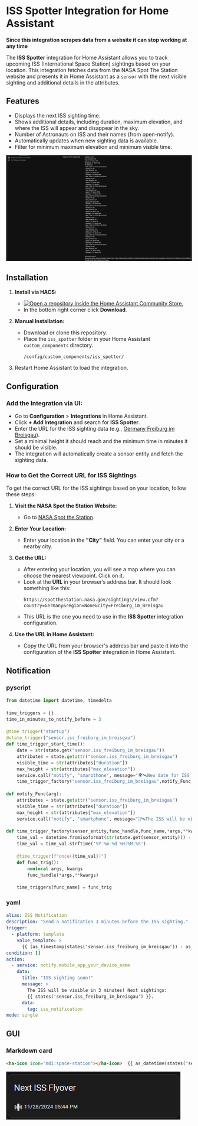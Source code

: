 # ISS Spotter Integration for Home Assistant

**Since this integration scrapes data from a website it can stop working at any time**

The **ISS Spotter** integration for Home Assistant allows you to track upcoming ISS (International Space Station) sightings based on your location. This integration fetches data from the NASA Spot The Station website and presents it in Home Assistant as a `sensor` with the next visible sighting and additional details in the attributes.

## Features
- Displays the next ISS sighting time.
- Shows additional details, including duration, maximum elevation, and where the ISS will appear and disappear in the sky.
- Number of Astronauts on ISS and their names (from open-notify).
- Automatically updates when new sighting data is available.
- Filter for minimum maximum elevation and minimum visible time.

![Sensor](img/sensor.png)

## Installation

1. **Install via HACS:**
   - [![Open a repository inside the Home Assistant Community Store.](https://my.home-assistant.io/badges/hacs_repository.svg)](https://my.home-assistant.io/redirect/hacs_repository/?owner=dirtyharryiv&repository=iss_spotter&category=Integration)
   - In the bottom right corner click **Download**.

2. **Manual Installation:**
   - Download or clone this repository.
   - Place the `iss_spotter` folder in your Home Assistant `custom_components` directory.
     ```bash
     /config/custom_components/iss_spotter/
     ```

3. Restart Home Assistant to load the integration.

## Configuration

### **Add the Integration via UI:**

- Go to **Configuration** > **Integrations** in Home Assistant.
- Click **+ Add Integration** and search for **ISS Spotter**.
- Enter the URL for the ISS sighting data (e.g., [Germany Freiburg im Breisgau](https://spotthestation.nasa.gov/sightings/view.cfm?country=Germany&region=None&city=Freiburg_im_Breisgau)).
- Set a minimal height it should reach and the minimum time in minutes it should be visible.
- The integration will automatically create a sensor entity and fetch the sighting data.

### **How to Get the Correct URL for ISS Sightings**

To get the correct URL for the ISS sightings based on your location, follow these steps:

1. **Visit the NASA Spot the Station Website:**

   - Go to [NASA Spot the Station](https://spotthestation.nasa.gov/).

2. **Enter Your Location:**

   - Enter your location in the **"City"** field. You can enter your city or a nearby city.

3. **Get the URL:**

   - After entering your location, you will see a map where you can choose the nearest viewpoint. Click on it.
   - Look at the **URL** in your browser’s address bar. It should look something like this:
     ```
     https://spotthestation.nasa.gov/sightings/view.cfm?country=Germany&region=None&city=Freiburg_im_Breisgau
     ```
   - This URL is the one you need to use in the **ISS Spotter** integration configuration.

4. **Use the URL in Home Assistant:**

   - Copy the URL from your browser's address bar and paste it into the configuration of the **ISS Spotter** integration in Home Assistant.


## Notification

### pyscript

```python
from datetime import datetime, timedelta

time_triggers = {}
time_in_minutes_to_notify_before = 3

@time_trigger("startup")
@state_trigger("sensor.iss_freiburg_im_breisgau")
def time_trigger_start_time():
    date = str(state.get("sensor.iss_freiburg_im_breisgau"))
    attributes = state.getattr("sensor.iss_freiburg_im_breisgau")
    visible_time = str(attributes["duration"])
    max_height = str(attributes["max_elevation"])
    service.call("notify", "smarpthone", message="🌍🛰️New date for ISS sighting: " + date + "\nIt will be visible for " + visible_time + " and it will reach a elevation of " + max_height + ".")
    time_trigger_factory("sensor.iss_freiburg_im_breisgau",notify_Func,"notify_Func","my_args")

def notify_Func(arg):
    attributes = state.getattr("sensor.iss_freiburg_im_breisgau")
    visible_time = str(attributes["duration"])
    max_height = str(attributes["max_elevation"])
    service.call("notify", "smartphone", message="👀🛰️The ISS will be visible IN " + str(time_in_minutes_to_notify_before) + " MINUTES! It will be visible for " + visible_time + " and it will reach a elevation of " + max_height + ".")

def time_trigger_factory(sensor_entity,func_handle,func_name,*args,**kwargs):
    time_val = datetime.fromisoformat(str(state.get(sensor_entity))) - timedelta(minutes=time_in_minutes_to_notify_before)
    time_val = time_val.strftime('%Y-%m-%d %H:%M:%S')

    @time_trigger(f"once({time_val})")
    def func_trig():
        nonlocal args, kwargs
        func_handle(*args,**kwargs)

    time_triggers[func_name] = func_trig
```


### yaml

```yaml
alias: ISS Notification
description: "Send a notification 3 minutes before the ISS sighting."
trigger:
  - platform: template
    value_template: >
      {{ (as_timestamp(states('sensor.iss_freiburg_im_breisgau')) - as_timestamp(now())) <= 180 }}
condition: []
action:
  - service: notify.mobile_app_your_device_name
    data:
      title: "ISS sighting soon!"
      message: >
        The ISS will be visible in 3 minutes! Next sightings:
        {{ states('sensor.iss_freiburg_im_breisgau') }}.
      data:
        tag: iss_notification
mode: single
```


## GUI

### Markdown card
```markdown
<ha-icon icon="mdi:space-station"></ha-icon>  {{ as_datetime(states('sensor.iss_freiburg_im_breisgau')).strftime('%m/%d/%Y %I:%M %p') }}
```
![Markdown Card](img/markdown_card.png)